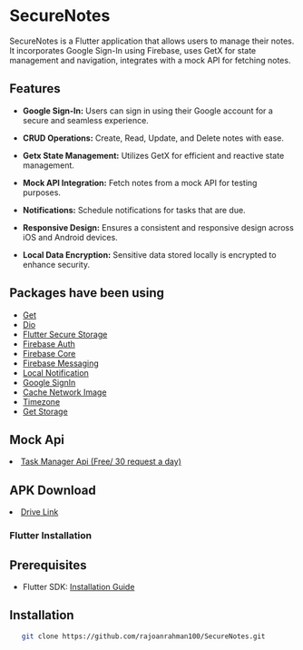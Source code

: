 # SecureNotes

SecureNotes is a Flutter application that allows users to manage their notes. It
incorporates Google Sign-In using Firebase, uses GetX for state management and navigation,
integrates with a mock API for fetching notes.

## Features

- **Google Sign-In:** Users can sign in using their Google account for a secure and seamless
  experience.

- **CRUD Operations:** Create, Read, Update, and Delete notes with ease.

- **Getx State Management:** Utilizes GetX for efficient and reactive state management.

- **Mock API Integration:** Fetch notes from a mock API for testing purposes.

- **Notifications:** Schedule notifications for tasks that are due.

- **Responsive Design:** Ensures a consistent and responsive design across iOS and Android devices.

- **Local Data Encryption:** Sensitive data stored locally is encrypted to enhance security.


## Packages have been using

<ul>
  <li><a href="https://pub.dev/packages/get">Get</a></li>
  <li><a href="https://pub.dev/packages/dio">Dio</a></li>
  <li><a href="https://pub.dev/packages/flutter_secure_storage">Flutter Secure Storage</a></li>
  <li><a href="https://pub.dev/packages/firebase_core">Firebase Auth</a></li>
  <li><a href="https://pub.dev/packages/firebase_auth">Firebase Core</a></li>
  <li><a href="https://pub.dev/packages/firebase_messaging">Firebase Messaging</a></li>
  <li><a href="https://pub.dev/packages/flutter_local_notifications">Local Notification</a></li>
  <li><a href="https://pub.dev/packages/google_sign_in">Google SignIn</a></li>
  <li><a href="https://pub.dev/packages/cached_network_image">Cache Network Image</a></li>
  <li><a href="https://pub.dev/packages/timezone">Timezone</a></li>
  <li><a href="https://pub.dev/packages/get_storage">Get Storage</a></li>
</ul>

## Mock Api

<li><a href="https://rapidapi.com/fabriciomf72/api/task-manager-api3/">Task Manager Api (Free/ 30 request a day)</a></li>

## APK Download

<li><a href="https://drive.google.com/file/d/1moKfFhEYSRouxcueH6oTNZw4A-gZbkWX/view?usp=sharing">Drive Link</a></li>

### Flutter Installation

## Prerequisites

- Flutter SDK: [Installation Guide](https://flutter.dev/docs/get-started/install)

## Installation
```bash
   git clone https://github.com/rajoanrahman100/SecureNotes.git